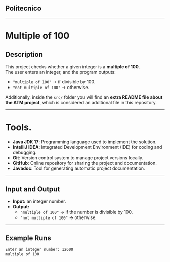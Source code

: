 ## Politecnico
---

# Multiple of 100

## Description
This project checks whether a given integer is a **multiple of 100**.  
The user enters an integer, and the program outputs:  
- `"multiple of 100"` → if divisible by 100.  
- `"not multiple of 100"` → otherwise.  

Additionally, inside the `src/` folder you will find an **extra README file about the ATM project**, which is considered an additional file in this repository.  

---
# Tools.
- **Java JDK 17**: Programming language used to implement the solution.  
- **IntelliJ IDEA**: Integrated Development Environment (IDE) for coding and debugging.  
- **Git**: Version control system to manage project versions locally.  
- **GitHub**: Online repository for sharing the project and documentation.  
- **Javadoc**: Tool for generating automatic project documentation.
---

## Input and Output
- **Input:** an integer number.  
- **Output:**  
  - `"multiple of 100"` → if the number is divisible by 100.  
  - `"not multiple of 100"` → otherwise.  

---

## Example Runs
```bash
Enter an integer number: 12600
multiple of 100




